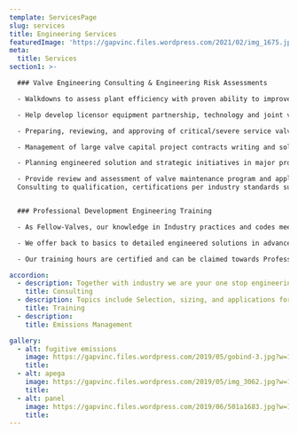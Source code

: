 ```yaml
---
template: ServicesPage
slug: services
title: Engineering Services
featuredImage: 'https://gapvinc.files.wordpress.com/2021/02/img_1675.jpg'
meta:
  title: Services
section1: >-

  ### Valve Engineering Consulting & Engineering Risk Assessments

  - Walkdowns to assess plant efficiency with proven ability to improve bottom line by Cost/Time savings in startup commissioning with safety first.

  - Help develop licensor equipment partnership, technology and joint venture engineered solutions.

  - Preparing, reviewing, and approving of critical/severe service valve engineered specifications and solutions by assessing suppliers.

  - Management of large valve capital project contracts writing and solution integrator.

  - Planning engineered solution and strategic initiatives in major project pursuit.

  - Provide review and assessment of valve maintenance program and applicable tools assessment and solutions towards uninterrupted operations.
  Consulting to qualification, certifications per industry standards such as API, ASME, PIP, NACE, ISO, GHOST etc.


  ### Professional Development Engineering Training

  - As Fellow-Valves, our knowledge in Industry practices and codes meets or exceeds with our peer group and have experience in offering trainings that are supported by industry experts in most applications. Our training courses are tailored to audience such as engineers, technicians, operations, reliability, EHS, HSE and management.

  - We offer back to basics to detailed engineered solutions in advanced understanding. For example, Fugitive Emissions, Double Block and Bleed & Double Isolation and Bleed, training can be provided at your facility, off-site or live online.

  - Our training hours are certified and can be claimed towards Professional Engineering Development credits.

accordion:
  - description: Together with industry we are your one stop engineering consulting shop for valves, piping, PSV’s, relief systems, instrument and valve solutions to your plants in providing consulting to start-up services, commissioning, troubleshooting, diagnostic and calibration.  
    title: Consulting
  - description: Topics include Selection, sizing, and applications for control and isolation valves, and actuators and related equipment, Valve selection, design and installation in modularization, Control Valves, PED and ATEX Directives, Safety Integrity Levels in Valves, Safety Valves 101 Valves 101 (Valve Basics) and 201 (Advanced Valves and Actuators) Pressure Seal Valves 101 (Basics and hands-on understanding to pressure seal design and application requirements), and many more. Please inquire for more information
    title: Training
  - description: 
    title: Emissions Management

gallery:
  - alt: fugitive emissions
    image: https://gapvinc.files.wordpress.com/2019/05/gobind-3.jpg?w=1000&h=
    title: 
  - alt: apega
    image: https://gapvinc.files.wordpress.com/2019/05/img_3062.jpg?w=1000&h=
    title:
  - alt: panel
    image: https://gapvinc.files.wordpress.com/2019/06/501a1683.jpg?w=1200&h=
    title: 
---
```

